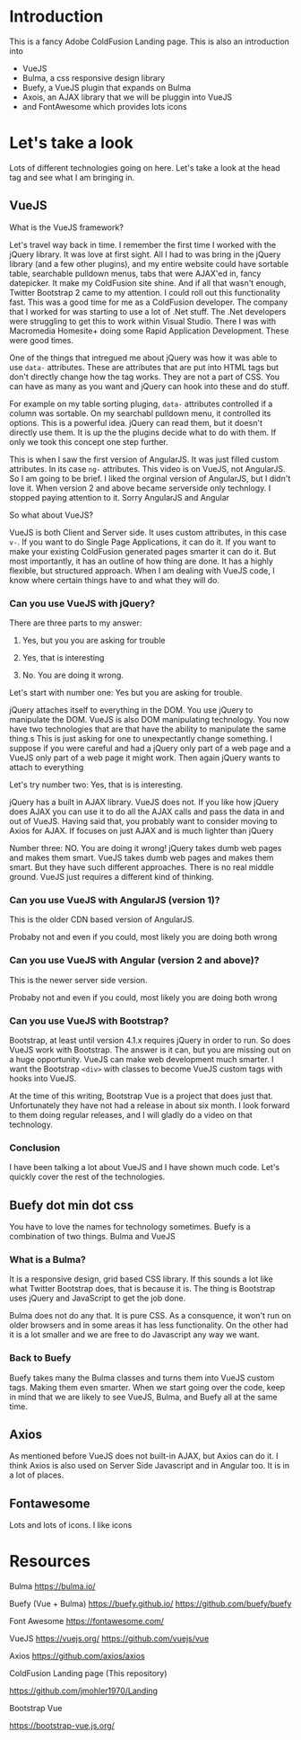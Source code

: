 # Introduction
This is a fancy Adobe ColdFusion Landing page. This is also an introduction into

* VueJS
* Bulma, a css responsive design library
* Buefy, a VueJS plugin that expands on Bulma
* Axois, an AJAX library that we will be pluggin into VueJS
* and FontAwesome which provides lots icons




# Let's take a look

Lots of different technologies going on here. Let's take a look at the head tag and see what I am bringing in.


## VueJS
<script src="https://unpkg.com/vue@2.5.17"></script>

What is the VueJS framework?

Let's travel way back in time. I remember the first time I worked with the jQuery library. It was love at first sight. All I had to was bring in the jQuery library (and a few other plugins), and my entire website could have sortable table, searchable pulldown menus, tabs that were AJAX'ed in, fancy datepicker. It make my ColdFusion site shine. And if all that wasn't enough, Twitter Bootstrap 2 came to my attention. I could roll out this functionality fast. This was a good time for me as a ColdFusion developer. The company that I worked for was starting to use a lot of .Net stuff. The .Net developers were struggling to get this to work within Visual Studio. There I was with Macromedia Homesite+ doing some Rapid Application Development. These were good times.

One of the things that intregued me about jQuery was how it was able to use `data-` attributes. These are attributes that are put into HTML tags but don't directly change how the tag works. They are not a part of CSS. You can have as many as you want and jQuery can hook into these and do stuff.

For example on my table sorting pluging, `data-` attributes controlled if a column was sortable. On my searchabl pulldown menu, it controlled its options. This is a powerful idea. jQuery can read them, but it doesn't directly use them. It is up the the plugins decide what to do with them. If only we took this concept one step further.

This is when I saw the first version of AngularJS. It was just filled custom attributes. In its case `ng-` attributes. This video is on VueJS, not AngularJS. So I am going to be brief. I liked the orginal version of AngularJS, but I didn't love it. When version 2 and above became serverside only technlogy. I stopped paying attention to it. Sorry AngularJS and Angular

So what about VueJS?

VueJS is both Client and Server side. It uses custom attributes, in this case `v-`. If you want to do Single Page Applications, it can do it. If you want to make your existing ColdFusion generated pages smarter it can do it. But most importantly, it has an outline of how thing are done. It has a highly flexible, but structured approach. When I am dealing with VueJS code, I know where certain things have to and what they will do.




### Can you use VueJS with jQuery?

There are three parts to my answer:

1. Yes, but you you are asking for trouble

2. Yes, that is interesting

3. No. You are doing it wrong.

Let's start with number one: Yes but you are asking for trouble. 

jQuery attaches itself to everything in the DOM. You use jQuery to manipulate the DOM. VueJS is also DOM manipulating technology. You now have two technologies that are that have the ability to manipulate the same thing.s  This is just asking for one to unexpectantly change something. I suppose if you were careful and had a jQuery only part of a web page and a VueJS only part of a web page it might work. Then again jQuery wants to attach to everything

Let's try number two: Yes, that is is interesting.

jQuery has a built in AJAX library. VueJS does not. If you like how jQuery does AJAX you can use it to do all the AJAX calls and pass the data in and out of VueJS. Having said that, you probably want to consider moving to Axios for AJAX. If focuses on just AJAX and is much lighter than jQuery

Number three: NO. You are doing it wrong!
jQuery takes dumb web pages and makes them smart. VueJS takes dumb web pages and makes them smart. But they have such different approaches. There is no real middle ground. VueJS just requires a different kind of thinking.


### Can you use VueJS with AngularJS (version 1)?

This is the older CDN based version of AngularJS.

Probaby not and even if you could, most likely you are doing both wrong


### Can you use VueJS with Angular (version 2 and above)?

This is the newer server side version.

Probaby not and even if you could, most likely you are doing both wrong


### Can you use VueJS with Bootstrap?

Bootstrap, at least until version 4.1.x requires jQuery in order to run. So does VueJS work with Bootstrap. The answer is it can, but you are missing out on a huge opportunity. VueJS can make web development much smarter. I want the Bootstrap `<div>` with classes to become VueJS custom tags with hooks into VueJS.

At the time of this writing, Bootstrap Vue is a project that does just that. Unfortunately they have not had a release in about six month. I look forward to them doing regular releases, and I will gladly do a video on that technology.

### Conclusion

I have been talking a lot about VueJS and I have shown much code. Let's quickly cover the rest of the technologies.



## Buefy dot min dot css
<link rel="stylesheet" href="https://unpkg.com/buefy/dist/buefy.min.css">
<script src="https://unpkg.com/buefy@0.6.7"></script>

You have to love the names for technology sometimes. Buefy is a combination of two things. Bulma and VueJS


### What is a Bulma?

It is a responsive design, grid based CSS library. If this sounds a lot like what Twitter Bootstrap does, that is because it is. The thing is Bootstrap uses jQuery and JavaScript to get the job done.

Bulma does not do any that. It is pure CSS. As a consquence, it won't run on older browsers and in some areas it has less functionality. On the other had it is a lot smaller and we are free to do Javascript any way we want.

### Back to Buefy

Buefy takes many the Bulma classes and turns them into VueJS custom tags. Making them even smarter. When we start going over the code, keep in mind that we are likely to see VueJS, Bulma, and Buefy all at the same time.


## Axios
<script src="https://unpkg.com/axios@0.18.0/dist/axios.min.js"></script>

As mentioned before VueJS does not built-in AJAX, but Axios can do it. I think Axios is also used on Server Side Javascript and in Angular too. It is in a lot of places.



## Fontawesome
<link rel="stylesheet" href="https://use.fontawesome.com/releases/v5.4.2/css/all.css" crossorigin="anonymous">

Lots and lots of icons. I like icons



# Resources


Bulma
https://bulma.io/

Buefy (Vue + Bulma)
https://buefy.github.io/
https://github.com/buefy/buefy


Font Awesome
https://fontawesome.com/


VueJS
https://vuejs.org/
https://github.com/vuejs/vue


Axios
https://github.com/axios/axios


ColdFusion Landing page (This repository)

https://github.com/jmohler1970/Landing


Bootstrap Vue

https://bootstrap-vue.js.org/
